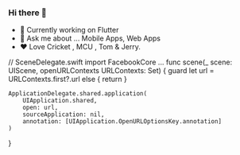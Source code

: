 ### Hi there 👋


- 🔭 Currently working on Flutter
- 💬 Ask me about ... Mobile Apps, Web Apps
- :heart: Love Cricket , MCU , Tom & Jerry.


// SceneDelegate.swift
import FacebookCore
  ...
func scene(_ scene: UIScene, openURLContexts URLContexts: Set<UIOpenURLContext>) {
    guard let url = URLContexts.first?.url else {
        return
    }

    ApplicationDelegate.shared.application(
        UIApplication.shared,
        open: url,
        sourceApplication: nil,
        annotation: [UIApplication.OpenURLOptionsKey.annotation]
    )
}

